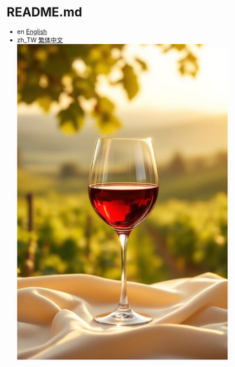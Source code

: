 # README.md
- en [English](README_EN.md)
- zh_TW [繁体中文](README_zh_TW.md)
![image](Picture/Cover.png)
